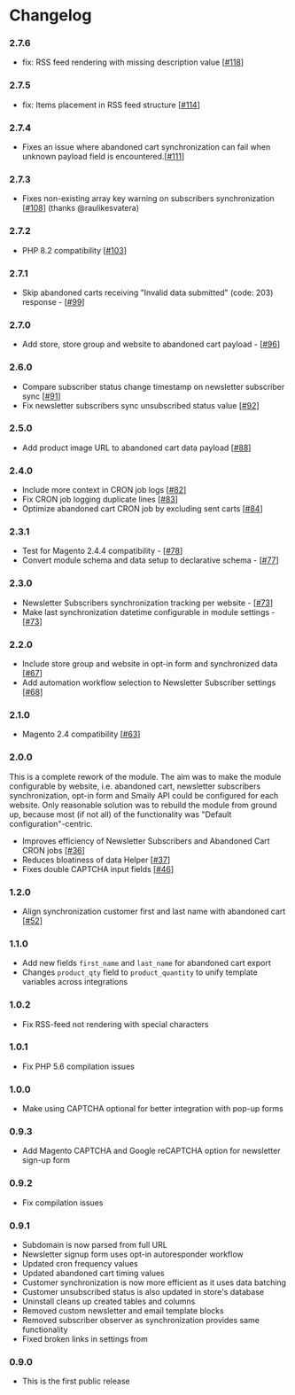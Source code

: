 # Changelog

### 2.7.6

- fix: RSS feed rendering with missing description value [[#118](https://github.com/sendsmaily/smaily-magento-extension/pull/118)]

### 2.7.5

- fix: Items placement in RSS feed structure [[#114](https://github.com/sendsmaily/smaily-magento-extension/pull/114)]

### 2.7.4

- Fixes an issue where abandoned cart synchronization can fail when unknown payload field is encountered.[[#111](https://github.com/sendsmaily/smaily-magento-extension/pull/111)]

### 2.7.3

- Fixes non-existing array key warning on subscribers synchronization [[#108](https://github.com/sendsmaily/smaily-magento-extension/pull/108)] (thanks @raulikesvatera)

### 2.7.2

- PHP 8.2 compatibility [[#103](https://github.com/sendsmaily/smaily-magento-extension/pull/103)]

### 2.7.1

- Skip abandoned carts receiving "Invalid data submitted" (code: 203) response - [[#99](https://github.com/sendsmaily/smaily-magento-extension/pull/99)]


### 2.7.0

- Add store, store group and website to abandoned cart payload - [[#96](https://github.com/sendsmaily/smaily-magento-extension/pull/96)]


### 2.6.0

- Compare subscriber status change timestamp on newsletter subscriber sync [[#91](https://github.com/sendsmaily/smaily-magento-extension/pull/91)]
- Fix newsletter subscribers sync unsubscribed status value [[#92](https://github.com/sendsmaily/smaily-magento-extension/pull/92)]


### 2.5.0

- Add product image URL to abandoned cart data payload [[#88](https://github.com/sendsmaily/smaily-magento-extension/pull/88)]


### 2.4.0

- Include more context in CRON job logs [[#82](https://github.com/sendsmaily/smaily-magento-extension/pull/82)]
- Fix CRON job logging duplicate lines [[#83](https://github.com/sendsmaily/smaily-magento-extension/pull/83)]
- Optimize abandoned cart CRON job by excluding sent carts [[#84](https://github.com/sendsmaily/smaily-magento-extension/pull/84)]


### 2.3.1

- Test for Magento 2.4.4 compatibility - [[#78](https://github.com/sendsmaily/smaily-magento-extension/pull/78)]
- Convert module schema and data setup to declarative schema - [[#77](https://github.com/sendsmaily/smaily-magento-extension/pull/77)]


### 2.3.0

- Newsletter Subscribers synchronization tracking per website - [[#73](https://github.com/sendsmaily/smaily-magento-extension/pull/73)]
- Make last synchronization datetime configurable in module settings - [[#73](https://github.com/sendsmaily/smaily-magento-extension/pull/73)]


### 2.2.0

- Include store group and website in opt-in form and synchronized data [[#67](https://github.com/sendsmaily/smaily-magento-extension/pull/67)]
- Add automation workflow selection to Newsletter Subscriber settings [[#68](https://github.com/sendsmaily/smaily-magento-extension/pull/68)]


### 2.1.0

- Magento 2.4 compatibility [[#63](https://github.com/sendsmaily/smaily-magento-extension/pull/63)]


### 2.0.0

This is a complete rework of the module. The aim was to make the module configurable by website, i.e. abandoned cart, newsletter subscribers synchronization, opt-in form and Smaily API could be configured for each website. Only reasonable solution was to rebuild the module from ground up, because most (if not all) of the functionality was "Default configuration"-centric.

- Improves efficiency of Newsletter Subscribers and Abandoned Cart CRON jobs [[#36](https://github.com/sendsmaily/smaily-magento-extension/issues/36)]
- Reduces bloatiness of data Helper [[#37](https://github.com/sendsmaily/smaily-magento-extension/issues/37)]
- Fixes double CAPTCHA input fields [[#46](https://github.com/sendsmaily/smaily-magento-extension/issues/46)]


### 1.2.0

- Align synchronization customer first and last name with abandoned cart [[#52](https://github.com/sendsmaily/smaily-magento-extension/pull/52)]


### 1.1.0

- Add new fields ` first_name ` and `last_name` for abandoned cart export
- Changes `product_qty` field to `product_quantity` to unify template variables across integrations


### 1.0.2

- Fix RSS-feed not rendering with special characters


### 1.0.1

- Fix PHP 5.6 compilation issues


### 1.0.0

- Make using CAPTCHA optional for better integration with pop-up forms


### 0.9.3

- Add Magento CAPTCHA and Google reCAPTCHA option for newsletter sign-up form


### 0.9.2

- Fix compilation issues

### 0.9.1

- Subdomain is now parsed from full URL
- Newsletter signup form uses opt-in autoresponder workflow
- Updated cron frequency values
- Updated abandoned cart timing values
- Customer synchronization is now more efficient as it uses data batching
- Customer unsubscribed status is also updated in store's database
- Uninstall cleans up created tables and columns
- Removed custom newsletter and email template blocks
- Removed subscriber observer as synchronization provides same functionality
- Fixed broken links in settings from


### 0.9.0

- This is the first public release
